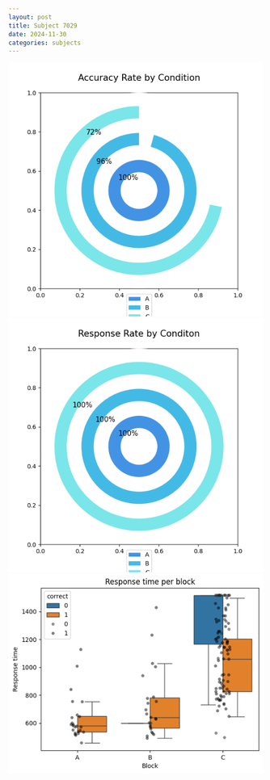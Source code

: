 ```yaml
---
layout: post
title: Subject 7029
date: 2024-11-30
categories: subjects
---
```


![](data/7029/run-15/7029_accuracy_rate.png)
![](data/7029/run-15/7029_response_rate.png)
![](data/7029/run-15/7029_rt.png)
